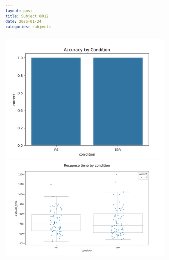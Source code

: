 ```yaml
---
layout: post
title: Subject 8012
date: 2025-01-24
categories: subjects
---
```


![](data/8012/run-8/8012_NF_acc.png)
![](data/8012/run-8/8012_NF_rt.png)
